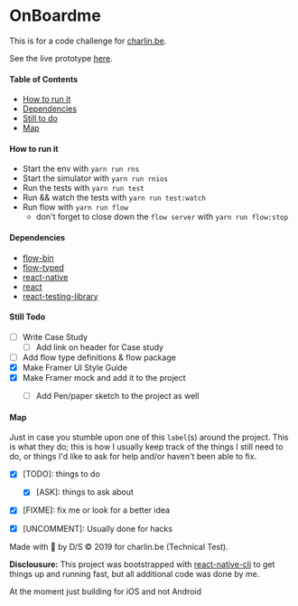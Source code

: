 # OnBoardme

This is for a code challenge for [charlin.be](https://www.charlin.be/).


See the live prototype [here](#).

#### Table of Contents
  - [How to run it](#How-to-run-it)
  - [Dependencies](#Dependencies)
  - [Still to do](#Still-Todo)
  - [Map](#map)


#### How to run it
  - Start the env  with `yarn run rns`
  - Start the simulator with `yarn run rnios`
  - Run the tests with `yarn run test`
  - Run && watch the tests with `yarn run test:watch`
  - Run flow with `yarn run flow`
    - don't forget to close down the `flow server` with `yarn run flow:stop`

#### Dependencies
  - [flow-bin]()
  - [flow-typed]()
  - [react-native]()
  - [react]()
  - [react-testing-library]()

#### Still Todo
  - [ ] Write Case Study
    - [ ] Add link on header for Case study
  - [ ] Add flow type definitions & flow package
  - [x] Make Framer UI Style Guide
  - [x] Make Framer mock and add it to the project
    - [ ] Add Pen/paper sketch to the project as well


#### Map
  Just in case you stumble upon one of this `label`(s) around the project. This is what they do; this is how I usually keep track of the things I still need to do, or things I'd like to ask for help and/or haven't been able to fix.

  - [x] [TODO]: things to do
	- [x] [ASK]: things to ask about
  - [x] [FIXME]: fix me or look for a better idea
  - [x] [UNCOMMENT]: Usually done for hacks


Made with 💌 by D/S &copy; 2019 for charlin.be (Technical Test).

**Disclousure:** This project was bootstrapped with [react-native-cli](https://facebook.github.io/react-native/) to get things up and running fast, but all additional code was done by me.

At the moment just building for iOS and not Android
